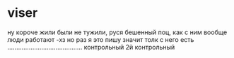 # viser
ну короче жили были не тужили, руся бешенный поц, как с ним вообще люди работают -хз
но раз я это пишу значит толк с него есть
..........................................
контрольный
2й контрольный
